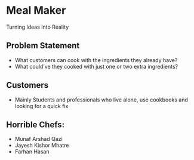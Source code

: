 # Meal Maker
Turning Ideas Into Reality

## Problem Statement
* What customers can cook with the ingredients they already have?
* What could’ve they cooked with just one or two extra ingredients?

## Customers
* Mainly Students and professionals who live alone, use cookbooks and looking for a quick fix

## Horrible Chefs:
* Munaf Arshad Qazi
* Jayesh Kishor Mhatre
* Farhan Hasan
